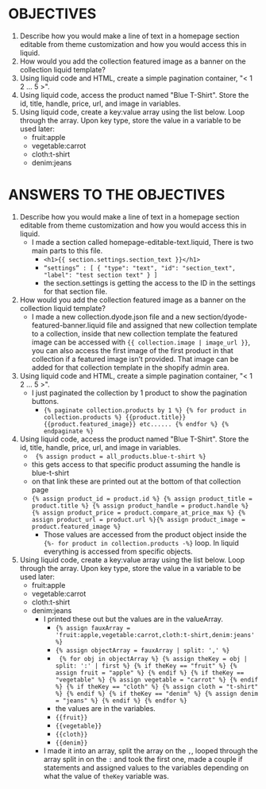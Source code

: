 # OBJECTIVES

1. Describe how you would make a line of text in a homepage section editable from theme customization and how you would access this in liquid.
2. How would you add the collection featured image as a banner on the collection liquid template?
3. Using liquid code and HTML, create a simple pagination container, "< 1 2 ... 5 >".
4. Using liquid code, access the product named "Blue T-Shirt". Store the id, title, handle, price, url, and image in variables.
5. Using liquid code, create a key:value array using the list below. Loop through the array. Upon key type, store the value in a variable to be used later:
   - fruit:apple
   - vegetable:carrot
   - cloth:t-shirt
   - denim:jeans

# ANSWERS TO THE OBJECTIVES

1.  Describe how you would make a line of text in a homepage section editable from theme customization and how you would access this in liquid.
    - I made a section called homepage-editable-text.liquid, There is two main parts to this file.
      - `<h1>{{ section.settings.section_text }}</h1>`
      - `“settings” : [ { "type": "text", "id": "section_text", "label": "test section text" } ]`
      - the section.settings is getting the access to the ID in the settings for that section file.
2.  How would you add the collection featured image as a banner on the collection liquid template?
    - I made a new collection.dyode.json file and a new section/dyode-featured-banner.liquid file and assigned that new collection template to a collection, inside that new collection template the featured image can be accessed with `{{ collection.image | image_url }}`, you can also access the first image of the first product in that collection if a featured image isn’t provided. That image can be added for that collection template in the shopify admin area.
3.  Using liquid code and HTML, create a simple pagination container, "< 1 2 ... 5 >".
    - I just paginated the collection by 1 product to show the pagination buttons.
      - `{% paginate collection.products by 1 %} {% for product in collection.products %} {{product.title}} {{product.featured_image}} etc...... {% endfor %} {% endpaginate %}`
4.  Using liquid code, access the product named "Blue T-Shirt". Store the id, title, handle, price, url, and image in variables.
    - ` {% assign product = all_products.blue-t-shirt %}`
    - this gets access to that specific product assuming the handle is blue-t-shirt
    - on that link these are printed out at the bottom of that collection page
    - `{% assign product_id = product.id %} {% assign product_title = product.title %} {% assign product_handle = product.handle %} {% assign product_price = product.compare_at_price_max %} {% assign product_url = product.url %}{% assign product_image = product.featured_image %}`
      - Those values are accessed from the product object inside the `{%- for product in collection.products -%}` loop. In liquid everything is accessed from specific objects.
5.  Using liquid code, create a key:value array using the list below. Loop through the array. Upon key type, store the value in a variable to be used later:
    - fruit:apple
    - vegetable:carrot
    - cloth:t-shirt
    - denim:jeans
      - I printed these out but the values are in the valueArray.
        - `{% assign fauxArray = 'fruit:apple,vegetable:carrot,cloth:t-shirt,denim:jeans' %}`
        - `{% assign objectArray = fauxArray | split: ',' %}`
        - ` {% for obj in objectArray %} {% assign theKey = obj | split: ':' | first %} {% if theKey == "fruit" %} {% assign fruit = "apple" %} {% endif %} {% if theKey == "vegetable" %} {% assign vegetable = "carrot" %} {% endif %} {% if theKey == "cloth" %} {% assign cloth = "t-shirt" %} {% endif %} {% if theKey == "denim" %} {% assign denim = "jeans" %} {% endif %} {% endfor %}`
        - the values are in the variables.
        - `{{fruit}}`
        - `{{vegetable}}`
        - `{{cloth}}`
        - `{{denim}}`
      - I made it into an array, split the array on the `,`, looped through the array split in on the `:` and took the first one, made a couple if statements and assigned values to the variables depending on what the value of `theKey` variable was.
